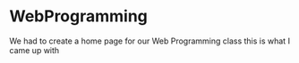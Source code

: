 # WebProgramming
We had to create a home page for our Web Programming class this is what I came up with
